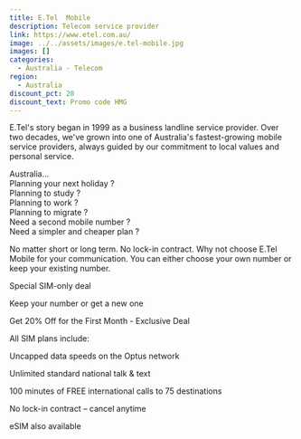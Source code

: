 ```yaml
---
title: E.Tel  Mobile
description: Telecom service provider
link: https://www.etel.com.au/
image: ../../assets/images/e.tel-mobile.jpg
images: []
categories:
  - Australia - Telecom
region:
  - Australia
discount_pct: 20
discount_text: Promo code HMG
---
```

E.Tel's story began in 1999 as a business landline service provider. Over two decades, we've grown into one of Australia's fastest-growing mobile service providers, always guided by our commitment to local values and personal service.

Australia...\
Planning your next holiday ?\
Planning to study ? \
Planning to work ? \
Planning to migrate ?\
Need a second mobile number ? \
Need a simpler and cheaper plan ? 

No matter short or long term. No lock-in contract. Why not choose E.Tel Mobile for your communication. You can either choose your own number or keep your existing number. 

Special SIM-only deal

Keep your number or get a new one

Get 20% Off for the First Month - Exclusive Deal

All SIM plans include:

Uncapped data speeds on the Optus network

Unlimited standard national talk & text

100 minutes of FREE international calls to 75 destinations

No lock-in contract – cancel anytime

eSIM also available
